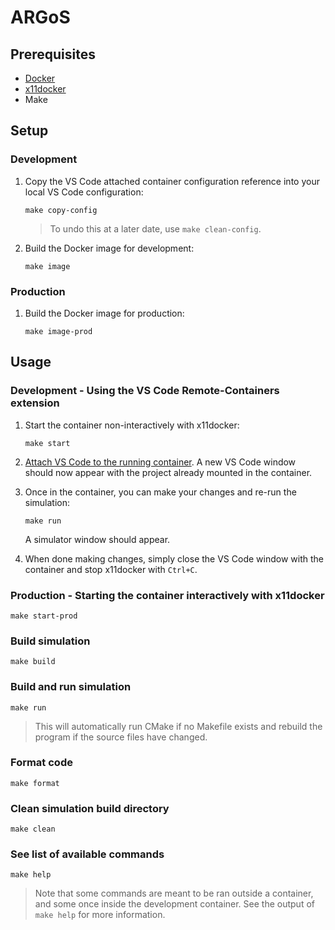 # ARGoS

## Prerequisites

- [Docker](https://docs.docker.com/engine/install/)
- [x11docker](https://github.com/mviereck/x11docker)
- Make

## Setup

### Development

1. Copy the VS Code attached container configuration reference into your local VS Code configuration:

    ```
    make copy-config
    ```

    > To undo this at a later date, use `make clean-config`.

2. Build the Docker image for development:

    ```
    make image
    ```

### Production

1. Build the Docker image for production:

    ```
    make image-prod
    ```

## Usage

### Development - Using the VS Code Remote-Containers extension

1. Start the container non-interactively with x11docker:

    ```
    make start
    ```

2. [Attach VS Code to the running container](https://code.visualstudio.com/docs/remote/attach-container). A new VS Code window should now appear with the project already mounted in the container.

3. Once in the container, you can make your changes and re-run the simulation:

    ```
    make run
    ```

    A simulator window should appear.

3. When done making changes, simply close the VS Code window with the container and stop x11docker with `Ctrl+C`.

### Production - Starting the container interactively with x11docker
```
make start-prod
```

### Build simulation
```
make build
```

### Build and run simulation
```
make run
```

> This will automatically run CMake if no Makefile exists and rebuild the program if the source files have changed.

### Format code
```
make format
```

### Clean simulation build directory
```
make clean
```

### See list of available commands

```
make help
```

> Note that some commands are meant to be ran outside a container, and some once inside the development container. See the output of `make help` for more information.
